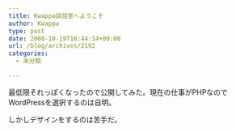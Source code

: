 ```yaml
---
title: Kwappa談話室へようこそ
author: Kwappa
type: post
date: 2008-10-19T16:44:14+09:00
url: /blog/archives/2192
categories:
  - 未分類

---
```

最低限それっぽくなったので公開してみた。現在の仕事がPHPなのでWordPressを選択するのは自明。
  
しかしデザインをするのは苦手だ。
